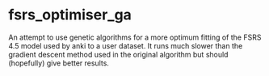 # fsrs_optimiser_ga
An attempt to use genetic algorithms for a more optimum fitting of the FSRS 4.5 model used by anki to a user dataset.
It runs much slower than the gradient descent method used in the original algorithm but should (hopefully) give better results.
